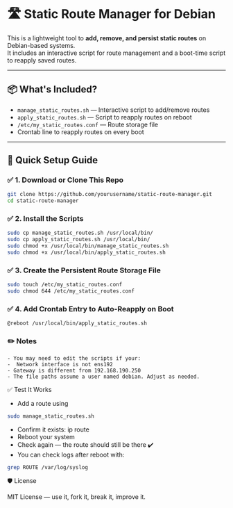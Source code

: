 # 🛣️ Static Route Manager for Debian

This is a lightweight tool to **add, remove, and persist static routes** on Debian-based systems.  
It includes an interactive script for route management and a boot-time script to reapply saved routes.

---

## 📦 What's Included?

- `manage_static_routes.sh` — Interactive script to add/remove routes
- `apply_static_routes.sh` — Script to reapply routes on reboot
- `/etc/my_static_routes.conf` — Route storage file
- Crontab line to reapply routes on every boot

---

## 🚀 Quick Setup Guide

### ✅ 1. Download or Clone This Repo

```bash
git clone https://github.com/yourusername/static-route-manager.git
cd static-route-manager
```
### ✅ 2. Install the Scripts

```bash
sudo cp manage_static_routes.sh /usr/local/bin/
sudo cp apply_static_routes.sh /usr/local/bin/
sudo chmod +x /usr/local/bin/manage_static_routes.sh
sudo chmod +x /usr/local/bin/apply_static_routes.sh
```
### ✅ 3. Create the Persistent Route Storage File

```bash
sudo touch /etc/my_static_routes.conf
sudo chmod 644 /etc/my_static_routes.conf
```

### ✅ 4. Add Crontab Entry to Auto-Reapply on Boot

```
@reboot /usr/local/bin/apply_static_routes.sh
```

### ✏️ Notes

    - You may need to edit the scripts if your:
    -  Network interface is not ens192
    - Gateway is different from 192.168.190.250
    - The file paths assume a user named debian. Adjust as needed.

✅ Test It Works

- Add a route using 
```bash 
sudo manage_static_routes.sh
```
- Confirm it exists: ip route
- Reboot your system
- Check again — the route should still be there ✔️
- You can check logs after reboot with:
```bash
grep ROUTE /var/log/syslog
```

🛡️ License

MIT License — use it, fork it, break it, improve it.

